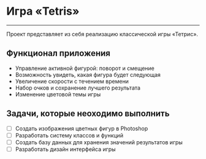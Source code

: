# **Игра «Tetris»**
____
Проект представляет из себя реализацию классической игры «Тетрис». 
## Функционал приложения
- Управление активной фигурой: поворот и смещение
- Возможность увидеть, какая фигура будет следующая
- Увеличение скорости с течением времени
- Набор очков и сохранение лучшего результата
- Изменение цветовой темы игры
## Задачи, которые неоходимо выполнить
- [ ] Создать изображения цветных фигур в Photoshop
- [ ] Разработать систему классов и функций
- [ ] Создать базу данных для хранения значений результатов игры
- [ ] Разработать дизайн интерфейса игры
